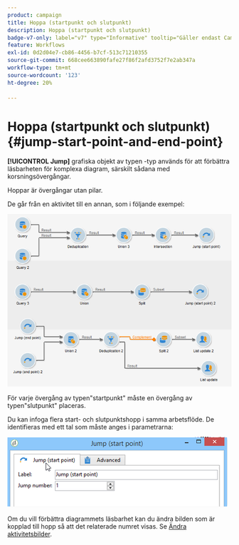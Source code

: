 ```yaml
---
product: campaign
title: Hoppa (startpunkt och slutpunkt)
description: Hoppa (startpunkt och slutpunkt)
badge-v7-only: label="v7" type="Informative" tooltip="Gäller endast Campaign Classic v7"
feature: Workflows
exl-id: 0d2d04e7-cb86-4456-b7cf-513c71210355
source-git-commit: 668cee663890fafe27f86f2afd3752f7e2ab347a
workflow-type: tm+mt
source-wordcount: '123'
ht-degree: 20%

---
```


# Hoppa (startpunkt och slutpunkt){#jump-start-point-and-end-point}



**[!UICONTROL Jump]** grafiska objekt av typen -typ används för att förbättra läsbarheten för komplexa diagram, särskilt sådana med korsningsövergångar.

Hoppar är övergångar utan pilar.

De går från en aktivitet till en annan, som i följande exempel:

![](assets/s_user_segmentation_jump_sample.png)

För varje övergång av typen&quot;startpunkt&quot; måste en övergång av typen&quot;slutpunkt&quot; placeras.

Du kan infoga flera start- och slutpunktshopp i samma arbetsflöde. De identifieras med ett tal som måste anges i parametrarna:

![](assets/s_user_segmentation_jump_in.png)

Om du vill förbättra diagrammets läsbarhet kan du ändra bilden som är kopplad till hopp så att det relaterade numret visas. Se [Ändra aktivitetsbilder](managing-activity-images.md).
